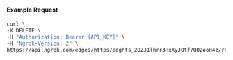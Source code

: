 <!-- Generated by nd gen api-examples. DO NOT EDIT. -->
#### Example Request
```bash
curl \
-X DELETE \
-H "Authorization: Bearer {API_KEY}" \
-H "Ngrok-Version: 2" \
https://api.ngrok.com/edges/https/edghts_2QZJ1lhrr3HxXyJQtf7QQ2ooH4z/routes/edghtsrt_2QZJ1fb3HLlaSqaC6dkLBVedKMW/webhook_verification
